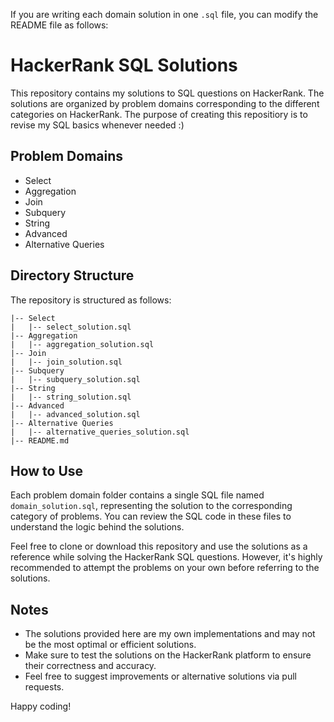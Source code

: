 If you are writing each domain solution in one `.sql` file, you can modify the README file as follows:

# HackerRank SQL Solutions

This repository contains my solutions to SQL questions on HackerRank. The solutions are organized by problem domains corresponding to the different categories on HackerRank.
The purpose of creating this repositiory is to revise my SQL basics whenever needed :)

## Problem Domains

- Select
- Aggregation
- Join
- Subquery
- String
- Advanced
- Alternative Queries

## Directory Structure

The repository is structured as follows:

```
|-- Select
|   |-- select_solution.sql
|-- Aggregation
|   |-- aggregation_solution.sql
|-- Join
|   |-- join_solution.sql
|-- Subquery
|   |-- subquery_solution.sql
|-- String
|   |-- string_solution.sql
|-- Advanced
|   |-- advanced_solution.sql
|-- Alternative Queries
|   |-- alternative_queries_solution.sql
|-- README.md
```

## How to Use

Each problem domain folder contains a single SQL file named `domain_solution.sql`, representing the solution to the corresponding category of problems. You can review the SQL code in these files to understand the logic behind the solutions.

Feel free to clone or download this repository and use the solutions as a reference while solving the HackerRank SQL questions. However, it's highly recommended to attempt the problems on your own before referring to the solutions.

## Notes

- The solutions provided here are my own implementations and may not be the most optimal or efficient solutions.
- Make sure to test the solutions on the HackerRank platform to ensure their correctness and accuracy.
- Feel free to suggest improvements or alternative solutions via pull requests.

Happy coding!
